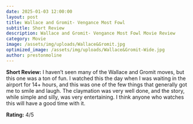 ```yaml
---
date: 2025-01-03 12:00:00
layout: post
title: Wallace and Gromit- Vengance Most Fowl
subtitle: Short Review
description: Wallace and Gromit- Vengance Most Fowl Movie Review
category: Movie
image: /assets/img/uploads/Wallace&Gromit.jpg
optimized_image: /assets/img/uploads/Wallace&Gromit-Wide.jpg
author: prestonmoline
---
```


**Short Review:**
I haven’t seen many of the Wallace and Gromit moves, but this one was a ton of fun. I watched this the day when I was waiting in the airport for 14+ hours, and this was one of the few things that generally got me to smile and laugh. The claymation was very well done, and the story, while simple and silly, was very entertaining. I think anyone who watches this will have a good time with it.


**Rating:**
4/5
